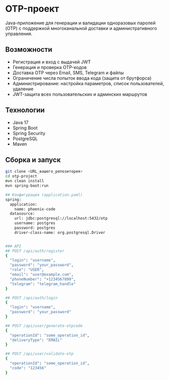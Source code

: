 # OTP-проект

Java-приложение для генерации и валидации одноразовых паролей (OTP) с поддержкой многоканальной доставки и административного управления.

## Возможности

- Регистрация и вход с выдачей JWT
- Генерация и проверка OTP-кодов
- Доставка OTP через Email, SMS, Telegram и файлы
- Ограничение числа попыток ввода кода (защита от брутфорса)
- Администрирование: настройка параметров, список пользователей, удаление
- JWT-защита всех пользовательских и админских маршрутов

## Технологии

- Java 17
- Spring Boot
- Spring Security
- PostgreSQL
- Maven

## Сборка и запуск

```bash
git clone <URL_вашего_репозитория>
cd otp-project
mvn clean install
mvn spring-boot:run

## Конфигурация (application.yaml)
spring:
  application:
    name: phoenix-code
  datasource:
    url: jdbc:postgresql://localhost:5432/otp
    username: postgres
    password: postgres  
    driver-class-name: org.postgresql.Driver


### API
## POST /api/auth/register
{
  "login": "username",
  "password": "your_password",
  "role": "USER",
  "email": "user@example.com",
  "phoneNumber": "+1234567890",
  "telegram": "telegram_handle"
}

## POST /api/auth/login
{
  "login": "username",
  "password": "your_password"
}

## POST /api/user/generate-otpcode
{
  "operationId": "some_operation_id",
  "deliveryType": "EMAIL"
}

## POST /api/user/validate-otp
{
  "operationId": "some_operation_id",
  "code": "123456"
}
